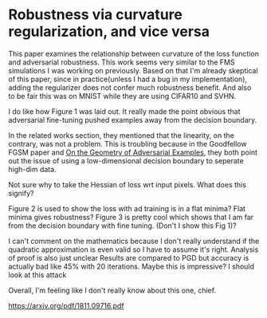 # Robustness via curvature regularization, and vice versa

This paper examines the relationship between curvature of the loss function and adversarial robustness. This work seems very similar to the FMS simulations I was working on previously. Based on that I'm already skeptical of this paper, since in practice(unless I had a bug in my implementation), adding the regularizer does not confer much robustness benefit. And also to be fair this was on MNIST while they are using CIFAR10 and SVHN.

I do like how Figure 1 was laid out. It really made the point obvious that adversarial fine-tuning pushed examples away from the decision boundary.

In the related works section, they mentioned that the linearity, on the contrary, was not a problem. This is troubling because in the Goodfellow FGSM paper and [On the Geometry of Adversarial Examples](https://github.com/rraju1/papers/blob/master/deep_learning/On_Geometry_adverserial_examples.md), they both point out the issue of using a low-dimensional decision boundary to seperate high-dim data.

Not sure why to take the Hessian of loss wrt input pixels. What does this signify? 

Figure 2 is used to show the loss with ad training is in a flat minima? Flat minima gives robustness?
Figure 3 is pretty cool which shows that I am far from the decision boundary with fine tuning. (Don't I show this Fig 1)?

I can't comment on the mathematics because I don't really understand if the quadratic approximation is even valid so I have to assume it's right. Analysis of proof is also just unclear
Results are compared to PGD but accuracy is actually bad like 45% with 20 iterations. Maybe this is impressive? I should look at this attack

Overall, I'm feeling like I don't really know about this one, chief. 

https://arxiv.org/pdf/1811.09716.pdf
